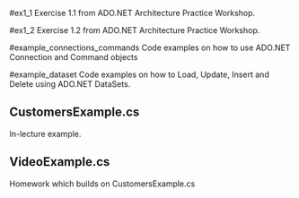 #ex1_1
Exercise 1.1 from ADO.NET Architecture Practice Workshop.

#ex1_2
Exercise 1.2 from ADO.NET Architecture Practice Workshop.

#example_connections_commands
Code examples on how to use ADO.NET Connection and Command objects

#example_dataset
Code examples on how to Load, Update, Insert and Delete using ADO.NET DataSets.
## CustomersExample.cs
In-lecture example.
## VideoExample.cs
Homework which builds on CustomersExample.cs